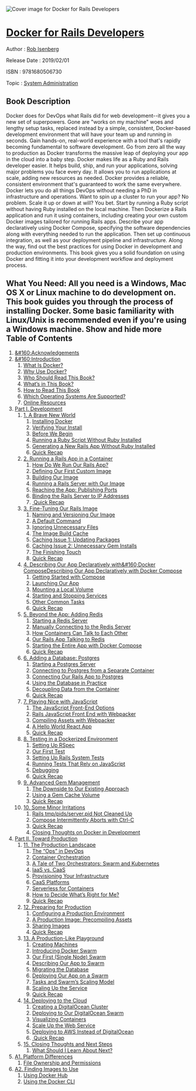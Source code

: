 ![Cover image for Docker for Rails Developers](https://imgdetail.ebookreading.net/cover/cover/system_admin/EB9781680506730.jpg)

[Docker for Rails Developers](https://ebookreading.net/view/book/Docker+for+Rails+Developers-EB9781680506730_1.html "Docker for Rails Developers")
====================================================================================================================

Author : [Rob Isenberg](https://ebookreading.net/search/author/Rob+Isenberg)

Release Date : 2019/02/01

ISBN : 9781680506730

Topic : [System Administration](https://ebookreading.net/search/category/system-administration)

Book Description
-----------------

 Docker does for DevOps what Rails did for web development--it gives you a new set of superpowers. Gone are "works on my machine" woes and lengthy setup tasks, replaced instead by a simple, consistent, Docker-based development environment that will have your team up and running in seconds. Gain hands-on, real-world experience with a tool that's rapidly becoming fundamental to software development. Go from zero all the way to production as Docker transforms the massive leap of deploying your app in the cloud into a baby step.
Docker makes life as a Ruby and Rails developer easier. It helps build, ship, and run your applications, solving major problems you face every day. It allows you to run applications at scale, adding new resources as needed. Docker provides a reliable, consistent environment that's guaranteed to work the same everywhere.
Docker lets you do all things DevOps without needing a PhD in infrastructure and operations. Want to spin up a cluster to run your app? No problem. Scale it up or down at will? You bet. Start by running a Ruby script without having Ruby installed on the local machine. Then Dockerize a Rails application and run it using containers, including creating your own custom Docker images tailored for running Rails apps. Describe your app declaratively using Docker Compose, specifying the software dependencies along with everything needed to run the application. Then set up continuous integration, as well as your deployment pipeline and infrastructure. Along the way, find out the best practices for using Docker in development and production environments.
This book gives you a solid foundation on using Docker and fitting it into your development workflow and deployment process. 

What You Need:
All you need is a Windows, Mac OS X or Linux machine to do development on. This book guides you through the process of installing Docker. Some basic familiarity with Linux/Unix is recommended even if you're using a Windows machine.        Show and hide more                
Table of Contents
-----------------

1. [&amp;#160;Acknowledgements](https://ebookreading.net/view/book/Docker+for+Rails+Developers-EB9781680506730_7.html#d24e126)
1. [&amp;#160;Introduction](https://ebookreading.net/view/book/Docker+for+Rails+Developers-EB9781680506730_8.html#d24e179)
    1. [What Is Docker?](https://ebookreading.net/view/book/Docker+for+Rails+Developers-EB9781680506730_9.html#d24e212)
    1. [Why Use Docker?](https://ebookreading.net/view/book/Docker+for+Rails+Developers-EB9781680506730_10.html#d24e295)
    1. [Who Should Read This Book?](https://ebookreading.net/view/book/Docker+for+Rails+Developers-EB9781680506730_11.html#d24e438)
    1. [What’s in This Book?](https://ebookreading.net/view/book/Docker+for+Rails+Developers-EB9781680506730_12.html#d24e450)
    1. [How to Read This Book](https://ebookreading.net/view/book/Docker+for+Rails+Developers-EB9781680506730_13.html#d24e459)
    1. [Which Operating Systems Are Supported?](https://ebookreading.net/view/book/Docker+for+Rails+Developers-EB9781680506730_14.html#d24e490)
    1. [Online Resources](https://ebookreading.net/view/book/Docker+for+Rails+Developers-EB9781680506730_15.html#d24e539)
1. [Part I. Development](https://ebookreading.net/view/book/Docker+for+Rails+Developers-EB9781680506730_16.html#part-development)
    1. [1. A Brave New World](https://ebookreading.net/view/book/Docker+for+Rails+Developers-EB9781680506730_17.html#d24e583)
        1. [Installing Docker](https://ebookreading.net/view/book/Docker+for+Rails+Developers-EB9781680506730_18.html#chapter.a-brave-new)
        1. [Verifying Your Install](https://ebookreading.net/view/book/Docker+for+Rails+Developers-EB9781680506730_19.html#d24e815)
        1. [Before We Begin](https://ebookreading.net/view/book/Docker+for+Rails+Developers-EB9781680506730_20.html#chapter.a-brave-new)
        1. [Running a Ruby Script Without Ruby Installed](https://ebookreading.net/view/book/Docker+for+Rails+Developers-EB9781680506730_21.html#chapter.a-brave-new)
        1. [Generating a New Rails App Without Ruby Installed](https://ebookreading.net/view/book/Docker+for+Rails+Developers-EB9781680506730_22.html#chapter1.generating)
        1. [Quick Recap](https://ebookreading.net/view/book/Docker+for+Rails+Developers-EB9781680506730_23.html#d24e2277)
    1. [2. Running a Rails App in a Container](https://ebookreading.net/view/book/Docker+for+Rails+Developers-EB9781680506730_24.html#d24e2444)
        1. [How Do We Run Our Rails App?](https://ebookreading.net/view/book/Docker+for+Rails+Developers-EB9781680506730_25.html#d24e2469)
        1. [Defining Our First Custom Image](https://ebookreading.net/view/book/Docker+for+Rails+Developers-EB9781680506730_26.html#chapter2.section-ou)
        1. [Building Our Image](https://ebookreading.net/view/book/Docker+for+Rails+Developers-EB9781680506730_27.html#d24e3317)
        1. [Running a Rails Server with Our Image](https://ebookreading.net/view/book/Docker+for+Rails+Developers-EB9781680506730_28.html#chapter.running-a-r)
        1. [Reaching the App: Publishing Ports](https://ebookreading.net/view/book/Docker+for+Rails+Developers-EB9781680506730_29.html#chapter.running-a-r)
        1. [Binding the Rails Server to IP Addresses](https://ebookreading.net/view/book/Docker+for+Rails+Developers-EB9781680506730_30.html#binding-rails-serve)
        1. [ Quick Recap](https://ebookreading.net/view/book/Docker+for+Rails+Developers-EB9781680506730_31.html#d24e4176)
    1. [3. Fine-Tuning Our Rails Image](https://ebookreading.net/view/book/Docker+for+Rails+Developers-EB9781680506730_32.html#chapter.fine-tuning)
        1. [Naming and Versioning Our Image](https://ebookreading.net/view/book/Docker+for+Rails+Developers-EB9781680506730_33.html#naming-and-versioni)
        1. [A Default Command](https://ebookreading.net/view/book/Docker+for+Rails+Developers-EB9781680506730_34.html#chapter.fine-tuning)
        1. [Ignoring Unnecessary Files](https://ebookreading.net/view/book/Docker+for+Rails+Developers-EB9781680506730_35.html#d24e5119)
        1. [The Image Build Cache](https://ebookreading.net/view/book/Docker+for+Rails+Developers-EB9781680506730_36.html#d24e5308)
        1. [Caching Issue 1: Updating Packages](https://ebookreading.net/view/book/Docker+for+Rails+Developers-EB9781680506730_37.html#d24e5600)
        1. [Caching Issue 2: Unnecessary Gem Installs](https://ebookreading.net/view/book/Docker+for+Rails+Developers-EB9781680506730_38.html#chapter3.the-proble)
        1. [The Finishing Touch](https://ebookreading.net/view/book/Docker+for+Rails+Developers-EB9781680506730_39.html#d24e6446)
        1. [Quick Recap](https://ebookreading.net/view/book/Docker+for+Rails+Developers-EB9781680506730_40.html#d24e6607)
    1. [4. Describing Our App Declaratively with&amp;#160;Docker ComposeDescribing Our App Declaratively with Docker Compose](https://ebookreading.net/view/book/Docker+for+Rails+Developers-EB9781680506730_41.html#chapter.describing-)
        1. [Getting Started with Compose](https://ebookreading.net/view/book/Docker+for+Rails+Developers-EB9781680506730_42.html#d24e6771)
        1. [Launching Our App](https://ebookreading.net/view/book/Docker+for+Rails+Developers-EB9781680506730_43.html#chapter.describing-)
        1. [Mounting a Local Volume](https://ebookreading.net/view/book/Docker+for+Rails+Developers-EB9781680506730_44.html#chapter.describing-)
        1. [Starting and Stopping Services](https://ebookreading.net/view/book/Docker+for+Rails+Developers-EB9781680506730_45.html#d24e7892)
        1. [Other Common Tasks](https://ebookreading.net/view/book/Docker+for+Rails+Developers-EB9781680506730_46.html#d24e8240)
        1. [Quick Recap](https://ebookreading.net/view/book/Docker+for+Rails+Developers-EB9781680506730_47.html#d24e8768)
    1. [5. Beyond the App: Adding Redis](https://ebookreading.net/view/book/Docker+for+Rails+Developers-EB9781680506730_48.html#ch5.beyond-the-app-)
        1. [Starting a Redis Server](https://ebookreading.net/view/book/Docker+for+Rails+Developers-EB9781680506730_49.html#d24e9067)
        1. [Manually Connecting to the Redis Server](https://ebookreading.net/view/book/Docker+for+Rails+Developers-EB9781680506730_50.html#d24e9488)
        1. [How Containers Can Talk to Each Other](https://ebookreading.net/view/book/Docker+for+Rails+Developers-EB9781680506730_51.html#chapter.beyond-the-)
        1. [Our Rails App Talking to Redis](https://ebookreading.net/view/book/Docker+for+Rails+Developers-EB9781680506730_52.html#d24e9926)
        1. [Starting the Entire App with Docker Compose](https://ebookreading.net/view/book/Docker+for+Rails+Developers-EB9781680506730_53.html#d24e10433)
        1. [Quick Recap](https://ebookreading.net/view/book/Docker+for+Rails+Developers-EB9781680506730_54.html#d24e10610)
    1. [6. Adding a Database: Postgres](https://ebookreading.net/view/book/Docker+for+Rails+Developers-EB9781680506730_55.html#chapter.adding-a-da)
        1. [Starting a Postgres Server](https://ebookreading.net/view/book/Docker+for+Rails+Developers-EB9781680506730_56.html#d24e10692)
        1. [Connecting to Postgres from a Separate Container](https://ebookreading.net/view/book/Docker+for+Rails+Developers-EB9781680506730_57.html#d24e11115)
        1. [Connecting Our Rails App to Postgres](https://ebookreading.net/view/book/Docker+for+Rails+Developers-EB9781680506730_58.html#d24e11313)
        1. [Using the Database in Practice](https://ebookreading.net/view/book/Docker+for+Rails+Developers-EB9781680506730_59.html#d24e12269)
        1. [Decoupling Data from the Container](https://ebookreading.net/view/book/Docker+for+Rails+Developers-EB9781680506730_60.html#chapter.adding-a-da)
        1. [Quick Recap](https://ebookreading.net/view/book/Docker+for+Rails+Developers-EB9781680506730_61.html#d24e13129)
    1. [7. Playing Nice with JavaScript](https://ebookreading.net/view/book/Docker+for+Rails+Developers-EB9781680506730_62.html#chapter.playing-nic)
        1. [The JavaScript Front-End Options](https://ebookreading.net/view/book/Docker+for+Rails+Developers-EB9781680506730_63.html#d24e13200)
        1. [Rails JavaScript Front End with Webpacker](https://ebookreading.net/view/book/Docker+for+Rails+Developers-EB9781680506730_64.html#d24e13290)
        1. [Compiling Assets with Webpacker](https://ebookreading.net/view/book/Docker+for+Rails+Developers-EB9781680506730_65.html#d24e13693)
        1. [A Hello World React App](https://ebookreading.net/view/book/Docker+for+Rails+Developers-EB9781680506730_66.html#d24e14093)
        1. [Quick Recap](https://ebookreading.net/view/book/Docker+for+Rails+Developers-EB9781680506730_67.html#d24e14297)
    1. [8. Testing in a Dockerized Environment](https://ebookreading.net/view/book/Docker+for+Rails+Developers-EB9781680506730_68.html#chapter.testing)
        1. [Setting Up RSpec](https://ebookreading.net/view/book/Docker+for+Rails+Developers-EB9781680506730_69.html#d24e14377)
        1. [Our First Test](https://ebookreading.net/view/book/Docker+for+Rails+Developers-EB9781680506730_70.html#d24e14683)
        1. [Setting Up Rails System Tests](https://ebookreading.net/view/book/Docker+for+Rails+Developers-EB9781680506730_71.html#d24e15034)
        1. [Running Tests That Rely on JavaScript](https://ebookreading.net/view/book/Docker+for+Rails+Developers-EB9781680506730_72.html#d24e15463)
        1. [Debugging](https://ebookreading.net/view/book/Docker+for+Rails+Developers-EB9781680506730_73.html#d24e17058)
        1. [Quick Recap](https://ebookreading.net/view/book/Docker+for+Rails+Developers-EB9781680506730_74.html#d24e17373)
    1. [9. Advanced Gem Management](https://ebookreading.net/view/book/Docker+for+Rails+Developers-EB9781680506730_75.html#chapter.advanced-ge)
        1. [The Downside to Our Existing Approach](https://ebookreading.net/view/book/Docker+for+Rails+Developers-EB9781680506730_76.html#d24e17429)
        1. [Using a Gem Cache Volume](https://ebookreading.net/view/book/Docker+for+Rails+Developers-EB9781680506730_77.html#d24e17509)
        1. [Quick Recap](https://ebookreading.net/view/book/Docker+for+Rails+Developers-EB9781680506730_78.html#d24e18221)
    1. [10. Some Minor Irritations](https://ebookreading.net/view/book/Docker+for+Rails+Developers-EB9781680506730_79.html#chapter.some-minor-)
        1. [Rails tmp/pids/server.pid Not Cleaned Up](https://ebookreading.net/view/book/Docker+for+Rails+Developers-EB9781680506730_80.html#chapter.some-minor-)
        1. [Compose Intermittently Aborts with Ctrl-C](https://ebookreading.net/view/book/Docker+for+Rails+Developers-EB9781680506730_81.html#chapter.some-minor-)
        1. [Quick Recap](https://ebookreading.net/view/book/Docker+for+Rails+Developers-EB9781680506730_82.html#d24e18862)
        1. [Closing Thoughts on Docker in Development](https://ebookreading.net/view/book/Docker+for+Rails+Developers-EB9781680506730_83.html#d24e18898)
1. [Part II. Toward Production](https://ebookreading.net/view/book/Docker+for+Rails+Developers-EB9781680506730_85.html#part-towards-produc)
    1. [11. The Production Landscape](https://ebookreading.net/view/book/Docker+for+Rails+Developers-EB9781680506730_86.html#chapter.the-product)
        1. [The “Ops” in DevOps](https://ebookreading.net/view/book/Docker+for+Rails+Developers-EB9781680506730_87.html#d24e18961)
        1. [Container Orchestration](https://ebookreading.net/view/book/Docker+for+Rails+Developers-EB9781680506730_88.html#d24e19110)
        1. [A Tale of Two Orchestrators: Swarm and Kubernetes](https://ebookreading.net/view/book/Docker+for+Rails+Developers-EB9781680506730_89.html#chapter.the-product)
        1. [IaaS vs. CaaS](https://ebookreading.net/view/book/Docker+for+Rails+Developers-EB9781680506730_90.html#d24e19373)
        1. [Provisioning Your Infrastructure](https://ebookreading.net/view/book/Docker+for+Rails+Developers-EB9781680506730_91.html#d24e19434)
        1. [CaaS Platforms](https://ebookreading.net/view/book/Docker+for+Rails+Developers-EB9781680506730_92.html#d24e19592)
        1. [Serverless for Containers](https://ebookreading.net/view/book/Docker+for+Rails+Developers-EB9781680506730_93.html#d24e19974)
        1. [How to Decide What’s Right for Me?](https://ebookreading.net/view/book/Docker+for+Rails+Developers-EB9781680506730_94.html#d24e20124)
        1. [Quick Recap](https://ebookreading.net/view/book/Docker+for+Rails+Developers-EB9781680506730_95.html#d24e20191)
    1. [12. Preparing for Production](https://ebookreading.net/view/book/Docker+for+Rails+Developers-EB9781680506730_96.html#chapter.preparing-f)
        1. [Configuring a Production Environment](https://ebookreading.net/view/book/Docker+for+Rails+Developers-EB9781680506730_97.html#chapter.preparing-f)
        1. [A Production Image: Precompiling Assets](https://ebookreading.net/view/book/Docker+for+Rails+Developers-EB9781680506730_98.html#d24e20532)
        1. [Sharing Images](https://ebookreading.net/view/book/Docker+for+Rails+Developers-EB9781680506730_99.html#d24e20630)
        1. [Quick Recap](https://ebookreading.net/view/book/Docker+for+Rails+Developers-EB9781680506730_100.html#d24e21373)
    1. [13. A Production-Like Playground](https://ebookreading.net/view/book/Docker+for+Rails+Developers-EB9781680506730_101.html#chapter.a-productio)
        1. [Creating Machines](https://ebookreading.net/view/book/Docker+for+Rails+Developers-EB9781680506730_102.html#d24e21458)
        1. [Introducing Docker Swarm](https://ebookreading.net/view/book/Docker+for+Rails+Developers-EB9781680506730_103.html#d24e22143)
        1. [Our First (Single Node) Swarm](https://ebookreading.net/view/book/Docker+for+Rails+Developers-EB9781680506730_104.html#d24e22218)
        1. [Describing Our App to Swarm](https://ebookreading.net/view/book/Docker+for+Rails+Developers-EB9781680506730_105.html#d24e22354)
        1. [Migrating the Database](https://ebookreading.net/view/book/Docker+for+Rails+Developers-EB9781680506730_106.html#chapter.a-productio)
        1. [Deploying Our App on a Swarm](https://ebookreading.net/view/book/Docker+for+Rails+Developers-EB9781680506730_107.html#d24e23078)
        1. [Tasks and Swarm’s Scaling Model](https://ebookreading.net/view/book/Docker+for+Rails+Developers-EB9781680506730_108.html#d24e23316)
        1. [Scaling Up the Service](https://ebookreading.net/view/book/Docker+for+Rails+Developers-EB9781680506730_109.html#d24e23455)
        1. [Quick Recap](https://ebookreading.net/view/book/Docker+for+Rails+Developers-EB9781680506730_110.html#d24e24045)
    1. [14. Deploying to the Cloud](https://ebookreading.net/view/book/Docker+for+Rails+Developers-EB9781680506730_111.html#chapter.deploying-t)
        1. [Creating a DigitalOcean Cluster](https://ebookreading.net/view/book/Docker+for+Rails+Developers-EB9781680506730_112.html#chapter.a-productio)
        1. [Deploying to Our DigitalOcean Swarm](https://ebookreading.net/view/book/Docker+for+Rails+Developers-EB9781680506730_113.html#d24e25147)
        1. [Visualizing Containers](https://ebookreading.net/view/book/Docker+for+Rails+Developers-EB9781680506730_114.html#d24e25351)
        1. [Scale Up the Web Service](https://ebookreading.net/view/book/Docker+for+Rails+Developers-EB9781680506730_115.html#d24e25701)
        1. [Deploying to AWS Instead of DigitalOcean](https://ebookreading.net/view/book/Docker+for+Rails+Developers-EB9781680506730_116.html#chapter.a-productio)
        1. [ Quick Recap](https://ebookreading.net/view/book/Docker+for+Rails+Developers-EB9781680506730_117.html#d24e26570)
    1. [15. Closing Thoughts and Next Steps](https://ebookreading.net/view/book/Docker+for+Rails+Developers-EB9781680506730_118.html#chapter.closing-tho)
        1. [What Should I Learn About Next?](https://ebookreading.net/view/book/Docker+for+Rails+Developers-EB9781680506730_119.html#d24e26723)
1. [A1. Platform Differences](https://ebookreading.net/view/book/Docker+for+Rails+Developers-EB9781680506730_121.html#appendix.platform-d)
    1. [File Ownership and Permissions](https://ebookreading.net/view/book/Docker+for+Rails+Developers-EB9781680506730_122.html#appendix.platform-d)
1. [A2. Finding Images to Use](https://ebookreading.net/view/book/Docker+for+Rails+Developers-EB9781680506730_123.html#appendix.finding-im)
    1. [Using Docker Hub](https://ebookreading.net/view/book/Docker+for+Rails+Developers-EB9781680506730_124.html#d24e27847)
    1. [Using the Docker CLI](https://ebookreading.net/view/book/Docker+for+Rails+Developers-EB9781680506730_125.html#d24e27890)
